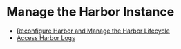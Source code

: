 # Manage the Harbor Instance

- [Reconfigure Harbor and Manage the Harbor Lifecycle](reconfigure_manage_lifecycle.md)
- [Access Harbor Logs](access_logs.md)
